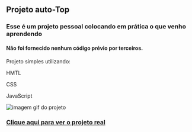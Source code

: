 <h2>Projeto auto-Top</h2>
<h3>Esse é um projeto pessoal colocando em prática o que venho aprendendo</h3>
<h4>Não foi fornecido nenhum código prévio por terceiros.</h4>
<p>Projeto simples utilizando:</p>
<p>HMTL</p>
<P>CSS</P>
<P>JavaScript</P>
<img src="projeto_auto_esporte.gif" alt="imagem gif do projeto">

### [Clique aqui para ver o projeto real]() 
